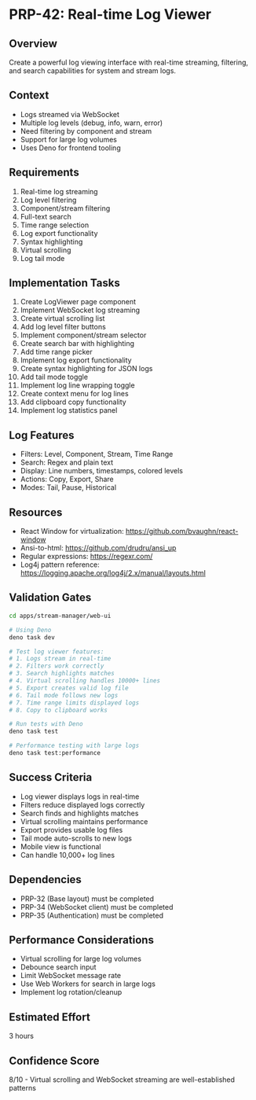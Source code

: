# PRP-42: Real-time Log Viewer

## Overview
Create a powerful log viewing interface with real-time streaming, filtering, and search capabilities for system and stream logs.

## Context
- Logs streamed via WebSocket
- Multiple log levels (debug, info, warn, error)
- Need filtering by component and stream
- Support for large log volumes
- Uses Deno for frontend tooling

## Requirements
1. Real-time log streaming
2. Log level filtering
3. Component/stream filtering
4. Full-text search
5. Time range selection
6. Log export functionality
7. Syntax highlighting
8. Virtual scrolling
9. Log tail mode

## Implementation Tasks
1. Create LogViewer page component
2. Implement WebSocket log streaming
3. Create virtual scrolling list
4. Add log level filter buttons
5. Implement component/stream selector
6. Create search bar with highlighting
7. Add time range picker
8. Implement log export functionality
9. Create syntax highlighting for JSON logs
10. Add tail mode toggle
11. Implement log line wrapping toggle
12. Create context menu for log lines
13. Add clipboard copy functionality
14. Implement log statistics panel

## Log Features
- Filters: Level, Component, Stream, Time Range
- Search: Regex and plain text
- Display: Line numbers, timestamps, colored levels
- Actions: Copy, Export, Share
- Modes: Tail, Pause, Historical

## Resources
- React Window for virtualization: https://github.com/bvaughn/react-window
- Ansi-to-html: https://github.com/drudru/ansi_up
- Regular expressions: https://regexr.com/
- Log4j pattern reference: https://logging.apache.org/log4j/2.x/manual/layouts.html

## Validation Gates
```bash
cd apps/stream-manager/web-ui

# Using Deno
deno task dev

# Test log viewer features:
# 1. Logs stream in real-time
# 2. Filters work correctly
# 3. Search highlights matches
# 4. Virtual scrolling handles 10000+ lines
# 5. Export creates valid log file
# 6. Tail mode follows new logs
# 7. Time range limits displayed logs
# 8. Copy to clipboard works

# Run tests with Deno
deno task test

# Performance testing with large logs
deno task test:performance
```

## Success Criteria
- Log viewer displays logs in real-time
- Filters reduce displayed logs correctly
- Search finds and highlights matches
- Virtual scrolling maintains performance
- Export provides usable log files
- Tail mode auto-scrolls to new logs
- Mobile view is functional
- Can handle 10,000+ log lines

## Dependencies
- PRP-32 (Base layout) must be completed
- PRP-34 (WebSocket client) must be completed
- PRP-35 (Authentication) must be completed

## Performance Considerations
- Virtual scrolling for large log volumes
- Debounce search input
- Limit WebSocket message rate
- Use Web Workers for search in large logs
- Implement log rotation/cleanup

## Estimated Effort
3 hours

## Confidence Score
8/10 - Virtual scrolling and WebSocket streaming are well-established patterns